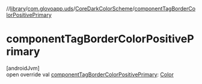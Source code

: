 //[library](../../../index.md)/[com.glovoapp.uds](../index.md)/[CoreDarkColorScheme](index.md)/[componentTagBorderColorPositivePrimary](component-tag-border-color-positive-primary.md)

# componentTagBorderColorPositivePrimary

[androidJvm]\
open override val [componentTagBorderColorPositivePrimary](component-tag-border-color-positive-primary.md): [Color](https://developer.android.com/reference/kotlin/androidx/compose/ui/graphics/Color.html)
